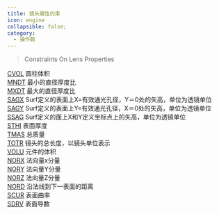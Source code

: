 ```yaml
---
title: 镜头属性约束
icon: engine
collapsible: false;
category:
  - 操作数
---
```


> Constraints On Lens Properties

[CVOL](CVOL.md  "Zemax 操作数 CVOL") 圆柱体积<br />[MNDT](MNDT.md  "Zemax 操作数 MNDT") 最小的直径厚度比<br />[MXDT](MXDT.md  "Zemax 操作数 MXDT") 最大的直径厚度比<br />[SAGX](SAGX.md  "Zemax 操作数 SAGX") Surf定义的表面上X=有效通光孔径，Y＝0处的矢高，单位为透镜单位<br />[SAGY](SAGY.md  "Zemax 操作数 SAGY") Surf定义的表面上Y=有效通光孔径，X＝0处的矢高，单位为透镜单位<br />[SSAG](SSAG.md  "Zemax 操作数 SSAG") Surf定义的面上X和Y定义坐标点上的矢高，单位为透镜单位<br />[STHI](STHI.md  "Zemax 操作数 STHI") 表面厚度<br />[TMAS](TMAS.md  "Zemax 操作数 TMAS") 总质量<br />[TOTR](TOTR.md  "Zemax 操作数 TOTR") 镜头的总长度，以镜头单位表示<br />[VOLU](VOLU.md  "Zemax 操作数 VOLU") 元件的体积<br />[NORX](NORX.md  "Zemax 操作数 NORX") 法向量x分量<br />[NORY](NORY.md  "Zemax 操作数 NORY") 法向量Y分量<br />[NORZ](NORZ.md  "Zemax 操作数 NORZ") 法向量Z分量<br />[NORD](NORD.md  "Zemax 操作数 NORD") 沿法线到下一表面的距离<br />[SCUR](SCUR.md  "Zemax 操作数 SCUR") 表面曲率<br />[SDRV](SDRV.md  "Zemax 操作数 SDRV") 表面导数<br />